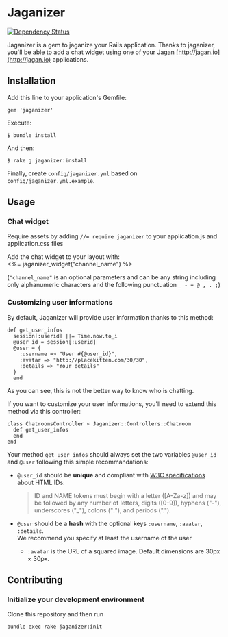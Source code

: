 Jaganizer 
=========

[![Dependency Status](https://gemnasium.com/tech-angels/jaganizer.png)](https://gemnasium.com/tech-angels/jaganizer)

Jaganizer is a gem to jaganize your Rails application.
Thanks to jaganizer, you'll be able to add a chat widget using one of your Jagan [http://jagan.io](http://jagan.io) applications.

Installation
------------

Add this line to your application's Gemfile:  

    gem 'jaganizer'

Execute:  

    $ bundle install

And then:  

    $ rake g jaganizer:install

Finally, create `config/jaganizer.yml` based on `config/jaganizer.yml.example`.

Usage
-----
### Chat widget

Require assets by adding `//= require jaganizer` to your application.js and application.css files

Add the chat widget to your layout with:  
    <%= jaganizer_widget("channel_name") %>

(`"channel_name"` is an optional parameters and can be any string including only alphanumeric characters and the following punctuation `_ - = @ , . ;`)

### Customizing user informations

By default, Jaganizer will provide user information thanks to this method:  

    def get_user_infos
      session[:userid] ||= Time.now.to_i
      @user_id = session[:userid]
      @user = {
        :username => "User #{@user_id}",
        :avatar => "http://placekitten.com/30/30",
        :details => "Your details"
      }
      end

As you can see, this is not the better way to know who is chatting.

If you want to customize your user informations, you'll need to extend this method via this controller:

    class ChatroomsController < Jaganizer::Controllers::Chatroom
      def get_user_infos
      end
    end

Your method `get_user_infos` should always set the two variables `@user_id` and `@user` following this simple recommandations:

* `@user_id` should be **unique** and compliant with [W3C specifications](http://www.w3.org/TR/html401/types.html#type-name) about HTML IDs:  
  > ID and NAME tokens must begin with a letter ([A-Za-z]) and may be followed by any number of letters, digits ([0-9]), hyphens ("-"), underscores ("_"), colons (":"), and periods (".").

* `@user` should be a **hash** with the optional keys `:username`, `:avatar`, `:details`.  
We recommend you specify at least the username of the user
  * `:avatar` is the URL of a squared image. Default dimensions are 30px &times; 30px.

Contributing
------------
### Initialize your development environment
Clone this repository and then run

    bundle exec rake jaganizer:init
